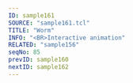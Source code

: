 ```yaml
---
ID: sample161
SOURCE: "sample161.tcl"
TITLE: "Worm"
INFO: "<BR>Interactive animation"
RELATED: "sample156"
seqNo: 85
prevID: sample160
nextID: sample162
---
```

